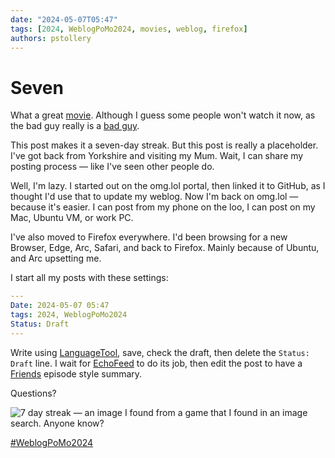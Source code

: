 ```yaml
---
date: "2024-05-07T05:47"
tags: [2024, WeblogPoMo2024, movies, weblog, firefox]
authors: pstollery
---
```


# Seven

What a great [movie](https://m.imdb.com/title/tt0114369/). Although I guess some people won't watch it now, as the bad guy really is a [bad guy](https://www.thecut.com/article/all-of-the-allegations-against-actor-kevin-spacey.html).

<!-- truncate -->

This post makes it a seven-day streak. But this post is really a placeholder. I've got back from Yorkshire and visiting my Mum. Wait, I can share my posting process — like I've seen other people do. 

Well, I'm lazy. I started out on the omg.lol portal, then linked it to GitHub, as I thought I'd use that to update my weblog. Now I'm back on omg.lol — because it's easier. I can post from my phone on the loo, I can post on my Mac, Ubuntu VM, or work PC. 

I've also moved to Firefox everywhere. I'd been browsing for a new Browser, Edge, Arc, Safari, and back to Firefox. Mainly because of Ubuntu, and Arc upsetting me. 

I start all my posts with these settings:

```yaml
---
Date: 2024-05-07 05:47
tags: 2024, WeblogPoMo2024
Status: Draft
---
```

Write using [LanguageTool](https://languagetool.org/), save, check the draft, then delete the `Status: Draft` line. I wait for [EchoFeed](https://echofeed.app/) to do its job, then edit the post to have a [Friends](https://en.wikipedia.org/wiki/List_of_Friends_episodes) episode style summary. 

Questions?

![7 day streak — an image I found from a game that I found in an image search. Anyone know?](https://cdn.some.pics/phils/663a24fc08347.jpg)

[#WeblogPoMo2024](https://weblog.anniegreens.lol/weblog-posting-month-2024)